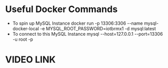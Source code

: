 # Useful Docker Commands
- To spin up MySQL Instance
docker run -p 13306:3306 --name mysql-docker-local -e MYSQL_ROOT_PASSWORD=iotbrmx1 -d mysql:latest
- To connect to this MySQL Instance
mysql --host=127.0.0.1 --port=13306 -u root -p

# VIDEO LINK